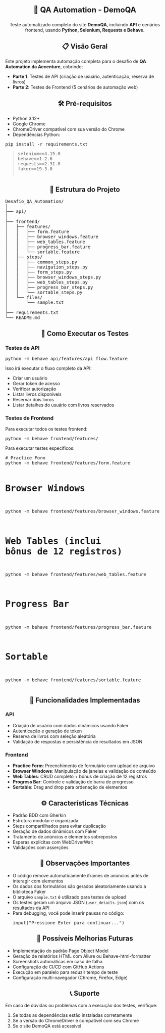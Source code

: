 <p style="text-align:center; font-size:24px; font-weight:bold;">🤖 QA Automation - DemoQA</p>
<p style="text-align:center;">Teste automatizado completo do site <strong>DemoQA</strong>, incluindo <strong>API</strong> e cenários frontend, usando <strong>Python, Selenium, Requests e Behave</strong>.</p>

<h2 style="text-align:center;">📋 Visão Geral</h2>
<p>Este projeto implementa automação completa para o desafio de <strong>QA Automation da Accenture</strong>, cobrindo:</p>
<ul>
  <li><strong>Parte 1</strong>: Testes de API (criação de usuário, autenticação, reserva de livros)</li>
  <li><strong>Parte 2</strong>: Testes de Frontend (5 cenários de automação web)</li>
</ul>

<h2 style="text-align:center;">🛠️ Pré-requisitos</h2>
<ul>
  <li>Python 3.12+</li>
  <li>Google Chrome</li>
  <li>ChromeDriver compatível com sua versão do Chrome</li>
  <li>Dependências Python:</li>
</ul>
<pre>pip install -r requirements.txt</pre>
<blockquote>
  <pre>
selenium==4.15.0
behave==1.2.6
requests==2.31.0
faker==19.3.0
  </pre>
</blockquote>

<h2 style="text-align:center;">📁 Estrutura do Projeto</h2>
<pre>
Desafio_QA_Automation/
│
├── api/
│
├── frontend/
│   ├── features/
│   │   ├── form.feature
│   │   ├── browser_windows.feature
│   │   ├── web_tables.feature
│   │   ├── progress_bar.feature
│   │   └── sortable.feature
│   ├── steps/
│   │   ├── common_steps.py
│   │   ├── navigation_steps.py
│   │   ├── form_steps.py
│   │   ├── browser_windows_steps.py
│   │   ├── web_tables_steps.py
│   │   ├── progress_bar_steps.py
│   │   └── sortable_steps.py
│   └── files/
│       └── sample.txt
│
├── requirements.txt
└── README.md
</pre>

<h2 style="text-align:center;">🚀 Como Executar os Testes</h2>

<h3>Testes de API</h3>
<pre>python -m behave api/features/api_flow.feature</pre>
<p>Isso irá executar o fluxo completo da API:</p>
<ul>
  <li>Criar um usuário</li>
  <li>Gerar token de acesso</li>
  <li>Verificar autorização</li>
  <li>Listar livros disponíveis</li>
  <li>Reservar dois livros</li>
  <li>Listar detalhes do usuário com livros reservados</li>
</ul>

<h3>Testes de Frontend</h3>
<p>Para executar todos os testes frontend:</p>
<pre>python -m behave frontend/features/</pre>
<p>Para executar testes específicos:</p>
<pre>
# Practice Form
python -m behave frontend/features/form.feature

# Browser Windows
python -m behave frontend/features/browser_windows.feature

# Web Tables (inclui bônus de 12 registros)
python -m behave frontend/features/web_tables.feature

# Progress Bar
python -m behave frontend/features/progress_bar.feature

# Sortable
python -m behave frontend/features/sortable.feature
</pre>

<h2 style="text-align:center;">🎯 Funcionalidades Implementadas</h2>

<h3>API</h3>
<ul>
  <li>Criação de usuário com dados dinâmicos usando Faker</li>
  <li>Autenticação e geração de token</li>
  <li>Reserva de livros com seleção aleatória</li>
  <li>Validação de respostas e persistência de resultados em JSON</li>
</ul>

<h3>Frontend</h3>
<ul>
  <li><strong>Practice Form</strong>: Preenchimento de formulário com upload de arquivo</li>
  <li><strong>Browser Windows</strong>: Manipulação de janelas e validação de conteúdo</li>
  <li><strong>Web Tables</strong>: CRUD completo + bônus de criação de 12 registros</li>
  <li><strong>Progress Bar</strong>: Controle e validação de barra de progresso</li>
  <li><strong>Sortable</strong>: Drag and drop para ordenação de elementos</li>
</ul>

<h2 style="text-align:center;">⚙️ Características Técnicas</h2>
<ul>
  <li>Padrão BDD com Gherkin</li>
  <li>Estrutura modular e organizada</li>
  <li>Steps compartilhados para evitar duplicação</li>
  <li>Geração de dados dinâmicos com Faker</li>
  <li>Tratamento de anúncios e elementos sobrepostos</li>
  <li>Esperas explícitas com WebDriverWait</li>
  <li>Validações com asserções</li>
</ul>

<h2 style="text-align:center;">📝 Observações Importantes</h2>
<ul>
  <li>O código remove automaticamente iframes de anúncios antes de interagir com elementos</li>
  <li>Os dados dos formulários são gerados aleatoriamente usando a biblioteca Faker</li>
  <li>O arquivo <code>sample.txt</code> é utilizado para testes de upload</li>
  <li>Os testes geram um arquivo JSON (<code>user_details.json</code>) com os resultados da API</li>
  <li>Para debugging, você pode inserir pausas no código: <pre>input("Pressione Enter para continuar...")</pre></li>
</ul>

<h2 style="text-align:center;">🔧 Possíveis Melhorias Futuras</h2>
<ul>
  <li>Implementação do padrão Page Object Model</li>
  <li>Geração de relatórios HTML com Allure ou Behave-html-formatter</li>
  <li>Screenshots automáticas em caso de falha</li>
  <li>Configuração de CI/CD com GitHub Actions</li>
  <li>Execução em paralelo para reduzir tempo de teste</li>
  <li>Configuração multi-navegador (Chrome, Firefox, Edge)</li>
</ul>

<h2 style="text-align:center;">📞 Suporte</h2>
<p>Em caso de dúvidas ou problemas com a execução dos testes, verifique:</p>
<ol>
  <li>Se todas as dependências estão instaladas corretamente</li>
  <li>Se a versão do ChromeDriver é compatível com seu Chrome</li>
  <li>Se o site DemoQA está acessível</li>
</ol>
